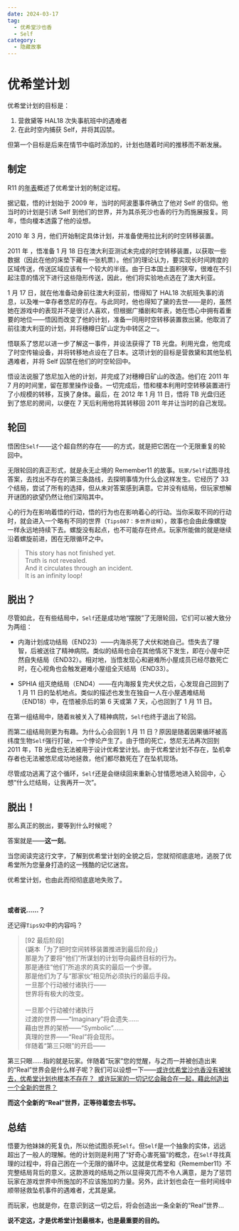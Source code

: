 ```yaml
---
date: 2024-03-17
tag:
  - 优希堂沙也香
  - Self
category:
  - 隐藏故事
---
```


# 优希堂计划

优希堂计划的目标是：

1. 营救黛等 HAL18 次失事航班中的遇难者
2. 在此时空内捕获 Self，并将其囚禁。

但第一个目标是后来在情节中临时添加的，计划也随着时间的推移而不断发展。

## 制定

R11 的[年表](../../guide/strategy/年表.md)概述了优希堂计划的制定过程。

据记载，悟的计划始于 2009 年，当时的阿波墨事件确立了他对 Self 的信仰。他当时的计划是引诱 Self 到他们的世界，并为其杀死沙也香的行为而施展报复。同年，悟向榎本透露了他的设想。

2010 年 3 月，他们开始制定具体计划，并准备使用拉比利的时空转移装置。

2011 年 ，悟准备 1 月 18 日在澳大利亚测试未完成的时空转移装置，以获取一些数据（因此在他的床垫下藏有一张机票）。他们的理论认为，要实现长时间跨度的区域传送，传送区域应该有一个较大的半径。由于日本国土面积狭窄，很难在不引起注意的情况下进行这些隐形传送，因此，他们将实验地点选在了澳大利亚。

1 月 17 日，就在他准备动身前往澳大利亚前，悟得知了 HAL18 次航班失事的消息，以及唯一幸存者悠尼的存在。与此同时，他也得知了黛的去世——是的，虽然她在游戏中的表现并不是很讨人喜欢，但根据广播剧和年表，她在悟心中拥有着重要的地位——悟因而改变了他的计划，准备一同用时空转移装置救出黛。他取消了前往澳大利亚的计划，并将穗樽日矿山定为中转区之一。

悟联系了悠尼以进一步了解这一事件，并设法获得了 TB 光盘。利用光盘，他完成了时空传输设备，并将转移地点设在了日本。这项计划的目标是营救黛和其他坠机遇难者，并将 Self 囚禁在他们的时空轮回中。

悟设法说服了悠尼加入他的计划，并完成了对穗樽日矿山的改造。他们在 2011 年 7 月的时间里，留在那里操作设备。一切完成后，悟和榎本利用时空转移装置进行了小规模的转移，互换了身体。最后，在 2012 年 1 月 11 日，悟将 TB 光盘归还到了悠尼的房间，以便在 7 天后利用他将其转移回 2011 年并让当时的自己发现。

## 轮回

悟困住`Self`——这个超自然的存在——的方式，就是把它困在一个无限重复的轮回中。

无限轮回的真正形式，就是永无止境的 Remember11 的故事。`玩家/Self`试图寻找答案，去找出不存在的第三条路线，去探明事情为什么会这样发生。它经历了 33 个结局，尝试了所有的选择，但从未对答案感到满意。它并没有结局，但玩家想解开谜团的欲望仍然让他们深陷其中。

心的行为在影响着悟的行动，悟的行为也在影响着心的行动。当你采取不同的行动时，就会进入一个略有不同的世界（`Tips087：多世界诠释`），故事也会由此像螺旋一样永远地持续下去。螺旋没有起点，也不可能存在终点。玩家所能做的就是继续沿着螺旋前进，困在无限循环之中。

> This story has not finished yet.<br />
> Truth is not revealed.<br />
> And it circulates through an incident.<br />
> It is an infinity loop!

## 脱出？

尽管如此，在有些结局中，`Self`还是成功地“摆脱”了无限轮回，它们可以被大致分为两组：

- 内海计划成功结局（END23）——内海杀死了犬伏和她自己。悟失去了理智，后被送往了精神病院。类似的结局也会在其他情况下发生，即在小屋中茫然自失结局（END32）。相对地，当悟发现心和避难所小屋成员已经尽数死亡时，在心视角也会触发避难小屋组全灭结局（END33）。

- SPHIA 组灭绝结局（END4）——在内海报复完犬伏之后，心发现自己回到了 1 月 11 日的坠机地点。类似的描述也发生在独自一人在小屋遇难结局（END18）中，在悟被杀后的第 6 天或第 7 天，心也回到了 1 月 11 日。

在第一组结局中，随着`我`被关入了精神病院，`Self`也终于退出了轮回。

而第二组结局则更为有趣。为什么心会回到 1 月 11 日？原因是随着因果循环被高纬度生物`Self`强行打破，一个悖论产生了。由于悟的死亡，悠尼无法再次回到 2011 年，TB 光盘也无法被用于设计优希堂计划。由于优希堂计划不存在，坠机幸存者也无法被悠尼成功地拯救，他们都尽数死在了在坠机现场。

尽管成功逃离了这个循环，`Self`还是会继续回来重新心甘情愿地进入轮回中，心想“什么烂结局，让我再开一次”。

## 脱出！

那么真正的脱出，要等到什么时候呢？

答案就是——**这一刻**。

当您阅读完这行文字，了解到优希堂计划的全貌之后，您就彻彻底底地，逃脱了优希堂所为您量身打造的这一残酷的记忆迷宫。

优希堂计划，也由此而彻彻底底地失败了。

<br/><br/>**或者说……？**

还记得`Tips92`中的内容吗？

> [92 最后阶段]<br/>
> {鼷本「为了把时空间转移装置推进到最后阶段」}<br/>
> 那是为了要将“他们”所谋划的计划导向最终目标的行为。<br/>
> 那是通往“他们”所追求的真实的最后一个步骤。<br/>
> 那是他们为了与“那家伙”相见所必须执行的最后手段。<br/>
> 一旦那个行动被付诸执行——<br/>
> 世界将有极大的改变。<br/><br/>
> 一旦那个行动被付诸执行<br/>
> 过渡的世界——“Imaginary”将会遗失……<br/>
> 藉由世界的架桥——“Symbolic”……<br/>
> 真理的世界——“Real”将会现形。<br/>
> 伴随着“第三只眼”的开启——

第三只眼……指的就是玩家。伴随着“玩家”您的觉醒，与之而一并被创造出来的“Real”世界会是什么样子呢？我们可以设想一下——[或许优希堂沙也香没有被抹去，优希堂计划也根本不存在？  或许玩家的一切记忆会融合在一起，藉此创造出一个全新的世界？](https://www.bilibili.com/video/BV18y4y117vn/)

**而这个全新的“Real”世界，正等待着您去书写。**

## 总结

悟要为他妹妹的死复仇，所以他试图杀死`Self`。但`Self`是一个抽象的实体，远远超出了一般人的理解。他的计划则是利用了“好奇心害死猫”的概念，在`Self`寻找真理的过程中，将自己困在一个无限的循环中。这就是优希堂和《Remember11》不完整结局背后的意义。这款游戏的结局之所以显得突兀而不令人满意，是为了惩罚玩家在游戏世界中所施加的不应该施加的力量。另外，此计划也会在一些时间线中顺带拯救坠机事件的遇难者，尤其是黛。

而玩家，也就是你，在意识到这一切之后，将会创造出一条全新的“Real”世界…

**说不定这，才是优希堂计划最根本，也是最重要的目的。**

